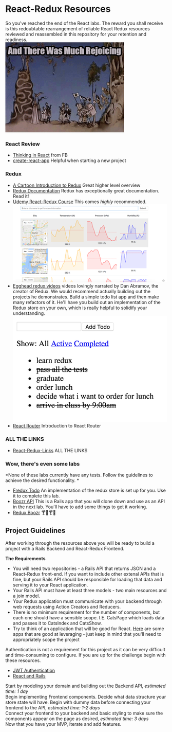 # React-Redux Resources
So you've reached the end of the React labs. The reward you shall receive is this redoubtable rearrangement of reliable React Redux resources reviewed and reassembled in this repository for your retention and readiness.    
![Rejoice](images/giphy.gif)


### React Review
+ [Thinking in React](https://facebook.github.io/react/docs/thinking-in-react.html) from FB     
+ [create-react-app](https://github.com/facebookincubator/create-react-app) Helpful when starting a new project

### Redux
+ [A Cartoon Introduction to Redux](https://code-cartoons.com/a-cartoon-intro-to-redux-3afb775501a6#.5m2e47a72) Great higher level overview        
+ [Redux Documentation](http://redux.js.org/index.html) Redux has exceptionally great documentation. Read it!     
+ [Udemy React-Redux Course](https://www.udemy.com/react-redux/) This comes *highly* recommended.       ![somehting you'll build in the udemy course](images/udemy.png)     
+ [Egghead redux videos](https://egghead.io/courses/getting-started-with-redux)  videos lovingly narrated by Dan Abramov, the creator of Redux. We would recommend actually building out the projects he demonstrates.  Build a simple todo list app and then make many refactors of it. He'll have you build out an implementation of the Redux store on your own, which is really helpful to solidify your understanding.      ![somehting you'll build in the egghead course](images/egghead.png)     
+ [React Router](https://github.com/reactjs/react-router-tutorial)  Introduction to React Router


### ALL THE LINKS
+ [React-Redux-Links](https://github.com/markerikson/react-redux-links)
ALL THE LINKS

### Wow, there's even some labs
*None of these labs currently have any tests. Follow the guidelines to achieve the desired functionality. *     

+ [Fredux Todo](https://github.com/learn-co-curriculum/fredux-todo-list) An implementation of the redux store is set up for you. Use it to complete this lab.     
+ [Boozr API](https://github.com/learn-co-curriculum/boozer-api-web-0716) This is a  Rails app that you will clone down and use as an API in the next lab. You'll have to add some things to get it working.      
+ [Redux Boozr](https://github.com/learn-co-curriculum/redux-boozer-with-api) 🍸🍹🍸🍹   

## Project Guidelines
After working through the resources above you will be ready to build a project with a Rails Backend and React-Redux Frontend.

**The Requirements**
+ You will need two repositories - a Rails API that returns JSON and a React-Redux front-end. If you want to include other extenal APIs that is fine, but your Rails API should be responsible for loading that data and serving it to your React application.
+ Your Rails API must have at least three models - two main resources and a join model.
+ Your Redux application must communicate with your backend through web requests using Action Creators and Reducers.
+ There is no minimum requirement for the number of components, but each one should have a sensible scope. I.E. CatsPage which loads data and passes it to CatsIndex and CatsShow.
+ Try to think of an application that will be good for React. [Here](https://react.rocks/) are some apps that are good at leveraging - just keep in mind that you'll need to appropriately scope the project

Authentication is not a requirement for this project as it can be very difficult and time-consuming to configure.  If you are up for the challenge begin with these resources.
+ [JWT Authentication](http://www.thegreatcodeadventure.com/jwt-auth-in-rails-from-scratch/)
+ [React and Rails](
https://labs.chiedo.com/authenticating-your-reactjs-app-with-devise-no-extra-gems-needed/?utm_source=Rails%20Forum&utm_medium=Answering%20Posting&utm_campaign=Rails-forum-answer--posting)

Start by modeling your domain and building out the Backend API, *estimated time: 1 day*     
Begin implementing Frontend components. Decide what data structure your store state will have.  Begin with dummy data before connecting your frontend to the API, *estimated time: 1-2 days*     
Connect your frontend to your backend and basic styling to make sure the components appear on the page as desired, *estimated time: 3 days*  
Now that you have your MVP, iterate and add features.  
